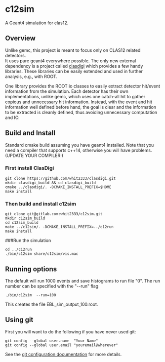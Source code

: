 c12sim
======

A Geant4 simulation for clas12.

Overview
--------

Unlike gemc, this project is meant to focus only on CLAS12 related detectors.  
It uses pure geant4 everywhere possible. The only new external dependency is a 
project called [clasdigi](https://github.com/whit2333/clasdigi) which provides 
a few handy libraries.  These libraries can be easily extended and used in 
further analysis, e.g., with ROOT.

One library provides the ROOT io classes to easily extract detector hit/event 
information from the simulation. Each detector has their own implementations, 
unlike gemc, which uses one catch-all hit to gather copious and unnecessary hit 
information. Instead, with the event and hit information well defined before 
hand, the goal is clear and the information to be extracted is cleanly defined, 
thus avoiding unnecessary computation and IO.


Build and Install
-----------------

Standard cmake build assuming you have geant4 installed.
Note that you need a compiler that supports c++14, otherwise you will have 
problems. (UPDATE YOUR COMPILER!)

### First install ClasDigi

    git clone https://github.com/whit2333/clasdigi.git
    mkdir clasdigi_build && cd clasdigi_build
    cmake ../clasdigi/. -DCMAKE_INSTALL_PREFIX=$HOME
    make install

### Then build and install c12sim

    git clone git@gitlab.com:whit2333/c12sim.git
    mkdir c12sim_build
    cd c12sim_build
    make ../c12sim/. -DCMAKE_INSTALL_PREFIX=../c12run
    make install

###Run the simulation

    cd ../c12run
    ./bin/c12sim share/c12sim/vis.mac 


Running options
---------------

The default  will run 1000 events  and save histograms to run file "0".
The run number can be specified with the "--run" flag

    ./bin/c12sim  --run=100

This creates the file EBL_sim_output_100.root.

Using git
--------- 

First you will want to do the following if you have never used git:

    git config --global user.name  "Your Name"
    git config --global user.email "youremail@wherever"

See the [git configuration 
documentation](https://git-scm.com/book/en/v2/Customizing-Git-Git-Configuration) 
for more details.


